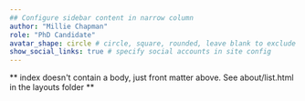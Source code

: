 ```yaml
---
## Configure sidebar content in narrow column
author: "Millie Chapman"
role: "PhD Candidate"
avatar_shape: circle # circle, square, rounded, leave blank to exclude
show_social_links: true # specify social accounts in site config
---
```


** index doesn't contain a body, just front matter above.
See about/list.html in the layouts folder **